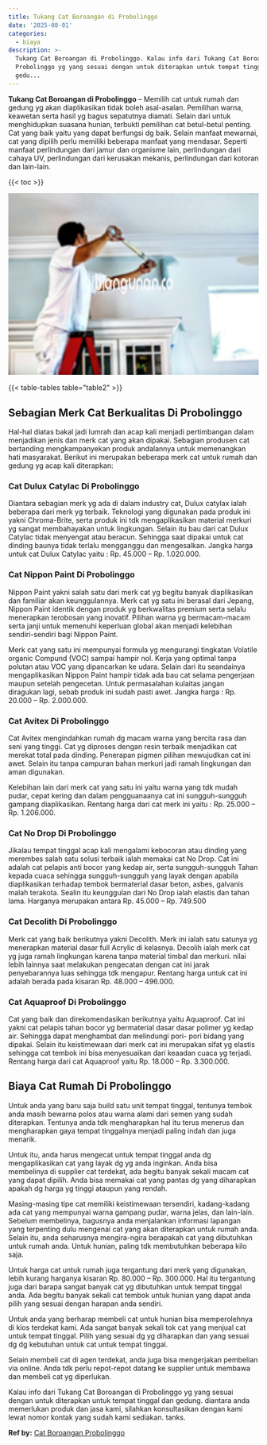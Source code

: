 ```yaml
---
title: Tukang Cat Boroangan di Probolinggo
date: '2025-08-01'
categories:
  - biaya
description: >-
  Tukang Cat Boroangan di Probolinggo. Kalau info dari Tukang Cat Boroangan di
  Probolinggo yg yang sesuai dengan untuk diterapkan untuk tempat tinggal dan
  gedu...
---
```


**Tukang Cat Boroangan di Probolinggo** – Memilih cat untuk rumah dan gedung yg akan diaplikasikan tidak boleh asal-asalan. Pemilihan warna, keawetan serta hasil yg bagus sepatutnya diamati. Selain dari untuk menghidupkan suasana hunian, terbukti pemilihan cat betul-betul penting. Cat yang baik yaitu yang dapat berfungsi dg baik. Selain manfaat mewarnai, cat yang dipilih perlu memiliki beberapa manfaat yang mendasar. Seperti manfaat perlindungan dari jamur dan organisme lain, perlindungan dari cahaya UV, perlindungan dari kerusakan mekanis, perlindungan dari kotoran dan lain-lain.

{{< toc >}}

![Tukang Cat Boroangan di Probolinggo](/images/jasa-cat-murah17.png)

{{< table-tables table="table2" >}}

## Sebagian Merk Cat Berkualitas Di Probolinggo

Hal-hal diatas bakal jadi lumrah dan acap kali menjadi pertimbangan dalam menjadikan jenis dan merk cat yang akan dipakai. Sebagian produsen cat bertanding mengkampanyekan produk andalannya untuk memenangkan hati masyarakat. Berikut ini merupakan beberapa merk cat untuk rumah dan gedung yg acap kali diterapkan:

### Cat Dulux Catylac Di Probolinggo

Diantara sebagian merk yg ada di dalam industry cat, Dulux catylax ialah beberapa dari merk yg terbaik. Teknologi yang digunakan pada produk ini yakni Chroma-Brite, serta produk ini tdk mengaplikasikan material merkuri yg sangat membahayakan untuk lingkungan. Selain itu bau dari cat Dulux Catylac tidak menyengat atau beracun. Sehingga saat dipakai untuk cat dinding baunya tidak terlalu mengganggu dan mengesalkan. Jangka harga untuk cat Dulux Catylac yaitu : Rp. 45.000 – Rp. 1.020.000.

### Cat Nippon Paint Di Probolinggo

Nippon Paint yakni salah satu dari merk cat yg begitu banyak diaplikasikan dan familiar akan keunggulannya. Merk cat yg satu ini berasal dari Jepang, Nippon Paint identik dengan produk yg berkwalitas premium serta selalu menerapkan terobosan yang inovatif. Pilihan warna yg bermacam-macam serta janji untuk memenuhi keperluan global akan menjadi kelebihan sendiri-sendiri bagi Nippon Paint.

Merk cat yang satu ini mempunyai formula yg mengurangi tingkatan Volatile organic Compund (VOC) sampai hampir nol. Kerja yang optimal tanpa polutan atau VOC yang dipancarkan ke udara. Selain dari itu seandainya mengaplikasikan Nippon Paint hampir tidak ada bau cat selama pengerjaan maupun setelah pengecetan. Untuk permasalahan kulaitas jangan diragukan lagi, sebab produk ini sudah pasti awet. Jangka harga : Rp. 20.000 – Rp. 2.000.000.

### Cat Avitex Di Probolinggo

Cat Avitex mengindahkan rumah dg macam warna yang bercita rasa dan seni yang tinggi. Cat yg diproses dengan resin terbaik menjadikan cat merekat total pada dinding. Penerapan pigmen pilihan mewujudkan cat ini awet. Selain itu tanpa campuran bahan merkuri jadi ramah lingkungan dan aman digunakan.

Kelebihan lain dari merk cat yang satu ini yaitu warna yang tdk mudah pudar, cepat kering dan dalam pengguanaanya cat ini sungguh-sungguh gampang diaplikasikan. Rentang harga dari cat merk ini yaitu : Rp. 25.000 – Rp. 1.206.000.

### Cat No Drop Di Probolinggo

Jikalau tempat tinggal acap kali mengalami kebocoran atau dinding yang merembes salah satu solusi terbaik ialah memakai cat No Drop. Cat ini adalah cat pelapis anti bocor yang kedap air, serta sungguh-sungguh Tahan kepada cuaca sehingga sungguh-sungguh yang layak dengan apabila diaplikasikan terhadap tembok bermaterial dasar beton, asbes, galvanis malah terakota. Sealin itu keunggulan dari No Drop ialah elastis dan tahan lama. Harganya merupakan antara Rp. 45.000 – Rp. 749.500

### Cat Decolith Di Probolinggo

Merk cat yang baik berikutnya yakni Decolith. Merk ini ialah satu satunya yg menerapkan material dasar full Acrylic di kelasnya. Decolih ialah merk cat yg juga ramah lingkungan karena tanpa material timbal dan merkuri. nilai lebih lainnya saat melakukan pengecatan dengan cat ini jarak penyebarannya luas sehingga tdk mengapur. Rentang harga untuk cat ini adalah berada pada kisaran Rp. 48.000 – 496.000.

### Cat Aquaproof Di Probolinggo

Cat yang baik dan direkomendasikan berikutnya yaitu Aquaproof. Cat ini yakni cat pelapis tahan bocor yg bermaterial dasar dasar polimer yg kedap air. Sehingga dapat menghambat dan melindungi pori- pori bidang yang dipakai. Selain itu keistimewaan dari merk cat ini merupakan sifat yg elastis sehingga cat tembok ini bisa menyesuaikan dari keaadan cuaca yg terjadi. Rentang harga dari cat Aquaproof yaitu Rp. 18.000 – Rp. 3.300.000.

## Biaya Cat Rumah Di Probolinggo

Untuk anda yang baru saja build satu unit tempat tinggal, tentunya tembok anda masih bewarna polos atau warna alami dari semen yang sudah diterapkan. Tentunya anda tdk mengharapkan hal itu terus menerus dan mengharapkan gaya tempat tinggalnya menjadi paling indah dan juga menarik.

Untuk itu, anda harus mengecat untuk tempat tinggal anda dg mengaplikasikan cat yang layak dg yg anda inginkan. Anda bisa membelinya di supplier cat terdekat, ada begitu banyak sekali macam cat yang dapat dipilih. Anda bisa memakai cat yang pantas dg yang diharapkan apakah dg harga yg tinggi ataupun yang rendah.

Masing-masing tipe cat memiliki keistimewaan tersendiri, kadang-kadang ada cat yang mempunyai warna gampang pudar, warna jelas, dan lain-lain. Sebelum membelinya, bagusnya anda menjalankan informasi lapangan yang terpenting dulu mengenai cat yang akan diterapkan untuk rumah anda. Selain itu, anda seharusnya mengira-ngira berapakah cat yang dibutuhkan untuk rumah anda. Untuk hunian, paling tdk membutuhkan beberapa kilo saja.

Untuk harga cat untuk rumah juga tergantung dari merk yang digunakan, lebih kurang harganya kisaran Rp. 80.000 – Rp. 300.000. Hal itu tergantung juga dari barapa sangat banyak cat yg dibutuhkan untuk tempat tinggal anda. Ada begitu banyak sekali cat tembok untuk hunian yang dapat anda pilih yang sesuai dengan harapan anda sendiri.

Untuk anda yang berharap membeli cat untuk hunian bisa memperolehnya di kios terdekat kami. Ada sangat banyak sekali tok cat yang menjual cat untuk tempat tinggal. Pilih yang sesuai dg yg diharapkan dan yang sesuai dg dg kebutuhan untuk cat untuk tempat tinggal.

Selain membeli cat di agen terdekat, anda juga bisa mengerjakan pembelian via online. Anda tdk perlu repot-repot datang ke supplier untuk membawa dan membeli cat yg diperlukan.

Kalau info dari Tukang Cat Boroangan di Probolinggo yg yang sesuai dengan untuk diterapkan untuk tempat tinggal dan gedung. diantara anda memerlukan produk dan jasa kami, silahkan konsultasikan dengan kami lewat nomor kontak yang sudah kami sediakan. tanks.

**Ref by:** [Cat Boroangan Probolinggo](https://id.wikipedia.org/wiki/Cat)
